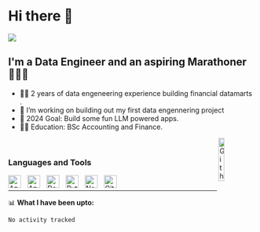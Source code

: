 # Hi there 👋

<img src="https://readme-typing-svg.herokuapp.com/?lines=Welcome!+👋;I+am+Shijo;Nice+to+meet+you!&center=true&size=30">

## I'm a Data Engineer and an aspiring Marathoner 🏃🏾‍♂️ 
- 👨‍💻 2 years of data engeneering experience building financial datamarts .
- 🌱 I’m working on building out my first data engennering project
- 🥅 2024 Goal: Build some fun LLM powered apps.  
- 👨‍🏫 Education: BSc Accounting and Finance.

<img width="15%" align="right" alt="Github Image" src="https://github.com/SP-XD/SP-XD/blob/main/images/Developer.gif?raw=true" /><br>
### Languages and Tools
<img align="left" alt="Azure DevOps" width="26px" src="http://code.benco.io/icon-collection/azure-icons/Azure-DevOps.svg" style="padding-right:10px;" />
<img align="left" alt="Azure Synapse" width="26px" src="http://code.benco.io/icon-collection/azure-icons/Azure-SQL-Server-Stretch-Databases.svg" style="padding-right:10px;" />
<img align="left" alt="Data Factory" width="26px" src="http://code.benco.io/icon-collection/azure-icons/Data-Factory.svg" style="padding-right:10px;" />
<img align="left" alt="Python" width="26px" src="https://www.vectorlogo.zone/logos/python/python-icon.svg" style="padding-right:10px;" />
<img align="left" alt="Ne04j" width="26px" src="https://www.vectorlogo.zone/logos/neo4j/neo4j-icon.svg" style="padding-right:10px;" />
<img align="left" alt="Git" width="26px" src="https://www.vectorlogo.zone/logos/git-scm/git-scm-icon.svg" style="padding-right:10px;" />
<br />

---

📊 **What I have been upto:**
<!--START_SECTION:waka-->

```text
No activity tracked
```

<!--END_SECTION:waka-->


